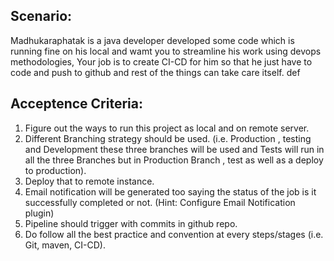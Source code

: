 ## Scenario:

Madhukaraphatak is a java developer developed some code which is running fine on his local and wamt you to streamline his work using devops methodologies, Your job is to create CI-CD for him so that he just have to code and push to github and rest of the things can take care itself. def

## Acceptence Criteria:

1. Figure out the ways to run this project as local and on remote server.
2. Different Branching strategy should be used. (i.e. Production , testing and Development these three branches will be used and Tests will run in all the three Branches but in Production Branch , test as well as a deploy to production). 
3. Deploy that to remote instance.
4. Email notification will be generated too saying the status of the job is it successfully completed or not. (Hint: Configure Email Notification plugin)
5. Pipeline should trigger with commits in github repo. 
6. Do follow all the best practice and convention at every steps/stages (i.e. Git, maven, CI-CD).
